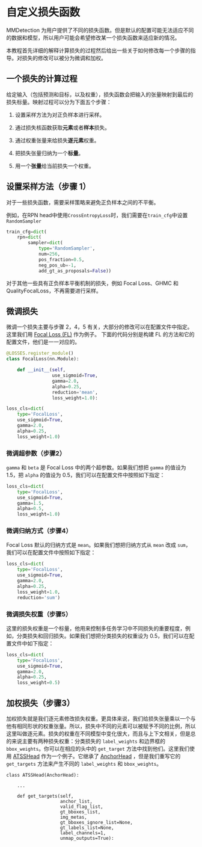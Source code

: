 # 自定义损失函数

MMDetection 为用户提供了不同的损失函数。但是默认的配置可能无法适应不同的数据和模型，所以用户可能会希望修改某一个损失函数来适应新的情况。

本教程首先详细的解释计算损失的过程然后给出一些关于如何修改每一个步骤的指导。对损失的修改可以被分为微调和加权。

## 一个损失的计算过程

给定输入（包括预测和目标，以及权重），损失函数会把输入的张量映射到最后的损失标量。映射过程可以分为下面五个步骤：

1. 设置采样方法为对正负样本进行采样。

2. 通过损失核函数获取**元素**或者**样本**损失。

3. 通过权重张量来给损失**逐元素**权重。

4. 把损失张量归纳为一个**标量**。

5. 用一个**张量**给当前损失一个权重。

## 设置采样方法（步骤 1）

对于一些损失函数，需要采样策略来避免正负样本之间的不平衡。

例如，在RPN head中使用`CrossEntropyLoss`时，我们需要在`train_cfg`中设置`RandomSampler`

```python
train_cfg=dict(
    rpn=dict(
        sampler=dict(
            type='RandomSampler',
            num=256,
            pos_fraction=0.5,
            neg_pos_ub=-1,
            add_gt_as_proposals=False))
```

对于其他一些具有正负样本平衡机制的损失，例如 Focal Loss、GHMC 和 QualityFocalLoss，不再需要进行采样。

## 微调损失

微调一个损失主要与步骤 2，4，5 有关，大部分的修改可以在配置文件中指定。这里我们用 [Focal Loss (FL)](https://github.com/open-mmlab/mmdetection/blob/3.x/mmdet/models/losses/focal_loss.py) 作为例子。
下面的代码分别是构建 FL 的方法和它的配置文件，他们是一一对应的。

```python
@LOSSES.register_module()
class FocalLoss(nn.Module):

    def __init__(self,
                 use_sigmoid=True,
                 gamma=2.0,
                 alpha=0.25,
                 reduction='mean',
                 loss_weight=1.0):
```

```python
loss_cls=dict(
    type='FocalLoss',
    use_sigmoid=True,
    gamma=2.0,
    alpha=0.25,
    loss_weight=1.0)
```

### 微调超参数（步骤2）

`gamma` 和 `beta` 是 Focal Loss 中的两个超参数。如果我们想把 `gamma` 的值设为 1.5，把 `alpha` 的值设为 0.5，我们可以在配置文件中按照如下指定：

```python
loss_cls=dict(
    type='FocalLoss',
    use_sigmoid=True,
    gamma=1.5,
    alpha=0.5,
    loss_weight=1.0)
```

### 微调归纳方式（步骤4）

Focal Loss 默认的归纳方式是 `mean`。如果我们想把归纳方式从 `mean` 改成 `sum`，我们可以在配置文件中按照如下指定：

```python
loss_cls=dict(
    type='FocalLoss',
    use_sigmoid=True,
    gamma=2.0,
    alpha=0.25,
    loss_weight=1.0,
    reduction='sum')
```

### 微调损失权重（步骤5）

这里的损失权重是一个标量，他用来控制多任务学习中不同损失的重要程度，例如，分类损失和回归损失。如果我们想把分类损失的权重设为 0.5，我们可以在配置文件中如下指定：

```python
loss_cls=dict(
    type='FocalLoss',
    use_sigmoid=True,
    gamma=2.0,
    alpha=0.25,
    loss_weight=0.5)
```

## 加权损失（步骤3）

加权损失就是我们逐元素修改损失权重。更具体来说，我们给损失张量乘以一个与他有相同形状的权重张量。所以，损失中不同的元素可以被赋予不同的比例，所以这里叫做逐元素。损失的权重在不同模型中变化很大，而且与上下文相关，但是总的来说主要有两种损失权重：分类损失的 `label_weights` 和边界框的 `bbox_weights`。你可以在相应的头中的 `get_target` 方法中找到他们。这里我们使用 [ATSSHead](https://github.com/open-mmlab/mmdetection/blob/3.x/mmdet/models/dense_heads/atss_head.py#L322) 作为一个例子。它继承了 [AnchorHead](https://github.com/open-mmlab/mmdetection/blob/3.x/mmdet/models/dense_heads/anchor_head.py) ，但是我们重写它的
`get_targets` 方法来产生不同的 `label_weights` 和 `bbox_weights`。

```
class ATSSHead(AnchorHead):

    ...

    def get_targets(self,
                    anchor_list,
                    valid_flag_list,
                    gt_bboxes_list,
                    img_metas,
                    gt_bboxes_ignore_list=None,
                    gt_labels_list=None,
                    label_channels=1,
                    unmap_outputs=True):
```
